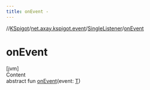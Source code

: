 ```yaml
---
title: onEvent -
---
```

//[KSpigot](../../index.md)/[net.axay.kspigot.event](../index.md)/[SingleListener](index.md)/[onEvent](on-event.md)



# onEvent  
[jvm]  
Content  
abstract fun [onEvent](on-event.md)(event: [T](index.md))  



